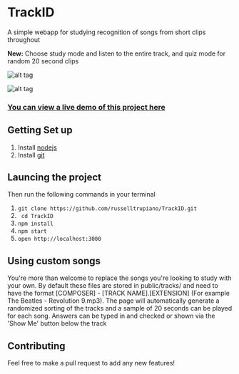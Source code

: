 # TrackID
A simple webapp for studying recognition of songs from short clips throughout

**New:** Choose study mode and listen to the entire track, and quiz mode for random 20 second clips

![alt tag](https://cloud.githubusercontent.com/assets/3302260/6183585/b0edadaa-b324-11e4-9f2a-b0a764bff116.JPG)

![alt tag](https://cloud.githubusercontent.com/assets/3302260/6183573/a19f575e-b324-11e4-8c22-33426337a3de.JPG)


### [You can view a live demo of this project here](http://bit.ly/pat201listening)

## Getting Set up
1. Install [nodejs](http://nodejs.org/dist/v0.10.35/node-v0.10.35.pkg)
2. Install [git](http://git-scm.com/book/en/v2/Getting-Started-Installing-Git)

## Launcing the project
Then run the following commands in your terminal

1. ```git clone https://github.com/russelltrupiano/TrackID.git```
2. ``` cd TrackID```
3. ``` npm install ```
4. ``` npm start ```
5. ``` open http://localhost:3000 ```

## Using custom songs
You're more than welcome to replace the songs you're looking to study with your own. By default these files are stored in public/tracks/ and need to have the format [COMPOSER] - [TRACK NAME].[EXTENSION] \(For example The Beatles - Revolution 9.mp3\). The page will automatically generate a randomized sorting of the tracks and a sample of 20 seconds can be played for each song. Answers can be typed in and checked or shown via the 'Show Me' button below the track

## Contributing
Feel free to make a pull request to add any new features!
